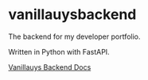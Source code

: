 # vanillauysbackend

The backend for my developer portfolio.

Written in Python with FastAPI.

[Vanillauys Backend Docs](https://vanillauys.deta.dev/docs)
